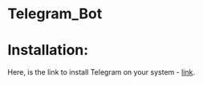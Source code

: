 <h1>Telegram_Bot</h1>

# Installation:

Here, is the link to install Telegram on your system - <a href = "https://desktop.telegram.org/">link</a>.
